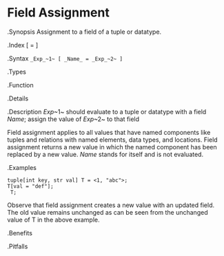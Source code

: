 # Field Assignment

.Synopsis
Assignment to a field of a tuple or datatype.

.Index
[ = ]

.Syntax
`_Exp_~1~ [ _Name_ = _Exp_~2~ ]`

.Types

.Function

.Details

.Description
_Exp_~1~ should evaluate to a tuple or datatype with a field _Name_; assign the value of _Exp_~2~ to that field

Field assignment applies to all values that have named components like tuples and relations with named elements, data types, and locations. 
Field assignment returns a new value in which the named component has been replaced by a new value.
_Name_ stands for itself and is not evaluated.

.Examples
```rascal-shell
tuple[int key, str val] T = <1, "abc">;
T[val = "def"];
 T;
```

Observe that field assignment creates a new value with an updated field. The old value remains unchanged as can be seen from the unchanged value of T in the above example.

.Benefits

.Pitfalls

